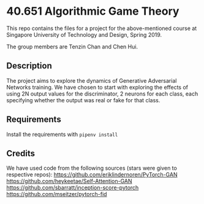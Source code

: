 # 40.651 Algorithmic Game Theory
This repo contains the files for a project for the above-mentioned course at Singapore University of Technology and Design, Spring 2019.

The group members are Tenzin Chan and Chen Hui.

## Description
The project aims to explore the dynamics of Generative Adversarial Networks training. We have chosen to start with exploring the effects of using 2N output values for the discriminator, 2 neurons for each class, each specifying whether the output was real or fake for that class.

## Requirements
Install the requirements with `pipenv install`

## Credits
We have used code from the following sources (stars were given to respective repos):
https://github.com/eriklindernoren/PyTorch-GAN
https://github.com/heykeetae/Self-Attention-GAN
https://github.com/sbarratt/inception-score-pytorch
https://github.com/mseitzer/pytorch-fid
